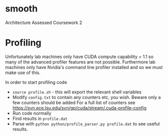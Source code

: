 smooth
======

Architecture Assessed Coursework 2

Profiling
========
Unfortunately lab machines only have CUDA compute capability = 1.1 so many of
the advanced profiler features are not possible.
Furthermore lab machines only have Nvidia's command line profiler installed and
so we must make use of this.

In order to start profiling code
* ``source profile.sh`` - this will export the relevant shell variables
* Modify ``config.txt`` to contain any counters etc, you wish. Beware only a few
  counters should be added
  For a full list of counters see https://svn.ece.lsu.edu/svn/gp/cuda/stream/.cuda-profile-config
* Run code normally
* Find results in ``profile.dat``
* Parse with ``python python/profile_parser.py profile.dat`` to see useful
  results.

